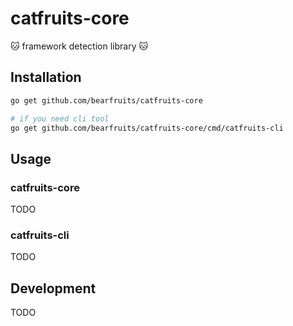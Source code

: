 catfruits-core
===============

:cat: framework detection library :cat:


Installation
----------

```sh
go get github.com/bearfruits/catfruits-core

# if you need cli tool
go get github.com/bearfruits/catfruits-core/cmd/catfruits-cli
```

Usage
-------

### catfruits-core

TODO

### catfruits-cli

TODO


Development
-----------

TODO
